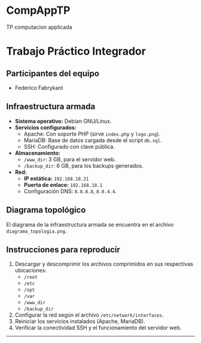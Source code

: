 # CompAppTP
TP computacion applicada
# Trabajo Práctico Integrador

## Participantes del equipo
- Federico Fabrykant

## Infraestructura armada
- **Sistema operativo:** Debian GNU/Linux.
- **Servicios configurados:**
  - Apache: Con soporte PHP (sirve `index.php` y `logo.png`).
  - MariaDB: Base de datos cargada desde el script `db.sql`.
  - SSH: Configurado con clave pública.
- **Almacenamiento:**
  - `/www_dir`: 3 GB, para el servidor web.
  - `/backup_dir`: 6 GB, para los backups generados.
- **Red:**
  - **IP estática:** `192.168.18.21`
  - **Puerta de enlace:** `192.168.18.1`
  - Configuración DNS: `8.8.8.8`, `8.8.4.4`.

## Diagrama topológico
El diagrama de la infraestructura armada se encuentra en el archivo `diagrama_topologia.png`.

## Instrucciones para reproducir
1. Descargar y descomprimir los archivos comprimidos en sus respectivas ubicaciones:
   - `/root`
   - `/etc`
   - `/opt`
   - `/var`
   - `/www_dir`
   - `/backup_dir`
2. Configurar la red según el archivo `/etc/network/interfaces`.
3. Reiniciar los servicios instalados (Apache, MariaDB).
4. Verificar la conectividad SSH y el funcionamiento del servidor web.

---
